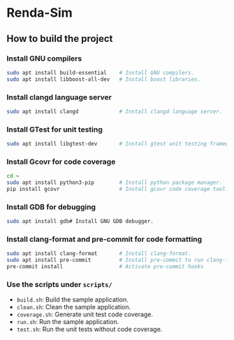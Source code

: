 # Renda-Sim

## How to build the project

### Install GNU compilers

``` bash
sudo apt install build-essential    # Install GNU compilers.
sudo apt install libboost-all-dev   # Install boost libraries.
```

### Install clangd language server

``` bash
sudo apt install clangd             # Install clangd language server.
```

### Install GTest for unit testing

``` bash
sudo apt install libgtest-dev       # Install gtest unit testing framework
```

### Install Gcovr for code coverage

``` bash
cd ~
sudo apt install python3-pip        # Install python package manager.
pip install gcovr                   # Install gcovr code coverage tool.
```

### Install GDB for debugging

``` bash
sudo apt install gdb# Install GNU GDB debugger.
```

### Install clang-format and pre-commit for code formatting

``` bash
sudo apt install clang-format       # Install clang-format.
sudo apt install pre-commit         # Install pre-commit to run clang-format on commit.
pre-commit install                  # Activate pre-commit hooks
```

### Use the scripts under `scripts/`

- `build.sh`: Build the sample application.
- `clean.sh`: Clean the sample application.
- `coverage.sh`: Generate unit test code coverage.
- `run.sh`: Run the sample application.
- `test.sh`: Run the unit tests without code coverage.
